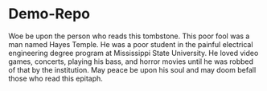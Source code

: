 # Demo-Repo
 Woe be upon the person who reads this tombstone. This poor fool was a man named Hayes Temple. He was a poor student in the painful electrical engineering degree program at Mississippi State University. He loved video games, concerts, playing his bass, and horror movies until he was robbed of that by the institution. May peace be upon his soul and may doom befall those who read this epitaph.

